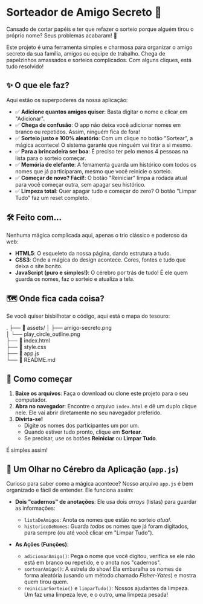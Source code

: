# Sorteador de Amigo Secreto 🎁

Cansado de cortar papéis e ter que refazer o sorteio porque alguém tirou o próprio nome? Seus problemas acabaram! 🎉

Este projeto é uma ferramenta simples e charmosa para organizar o amigo secreto da sua família, amigos ou equipe de trabalho. Chega de papelzinhos amassados e sorteios complicados. Com alguns cliques, está tudo resolvido!


## ✨ O que ele faz?

Aqui estão os superpoderes da nossa aplicação:

-   ✅ **Adicione quantos amigos quiser**: Basta digitar o nome e clicar em "Adicionar".
-   ✅ **Chega de confusão**: O app não deixa você adicionar nomes em branco ou repetidos. Assim, ninguém fica de fora!
-   ✅ **Sorteio justo e 100% aleatório**: Com um clique no botão "Sortear", a mágica acontece! O sistema garante que ninguém vai tirar a si mesmo.
-   ✅ **Para a brincadeira ser boa**: É preciso ter pelo menos 4 pessoas na lista para o sorteio começar.
-   ✅ **Memória de elefante**: A ferramenta guarda um histórico com todos os nomes que já participaram, mesmo que você reinicie o sorteio.
-   ✅ **Começar de novo? Fácil!**: O botão "Reiniciar" limpa a rodada atual para você começar outra, sem apagar seu histórico.
-   ✅ **Limpeza total**: Quer apagar tudo e começar do zero? O botão "Limpar Tudo" faz um reset completo.

## 🛠️ Feito com...

Nenhuma mágica complicada aqui, apenas o trio clássico e poderoso da web:

-   **HTML5**: O esqueleto da nossa página, dando estrutura a tudo.
-   **CSS3**: Onde a mágica do design acontece. Cores, fontes e tudo que deixa o site bonito.
-   **JavaScript (puro e simples!)**: O cérebro por trás de tudo! É ele quem guarda os nomes, faz o sorteio e atualiza a tela.

## 🗺️ Onde fica cada coisa?

Se você quiser bisbilhotar o código, aqui está o mapa do tesouro:

.
├── 📁 assets/
│   ├── amigo-secreto.png     
│   └── play_circle_outline.png  
├── 📜 index.html               
├── 📜 style.css                
├── 📜 app.js                  
└── 📜 README.md                


## 🚀 Como começar

1.  **Baixe os arquivos**: Faça o download ou clone este projeto para o seu computador.
2.  **Abra no navegador**: Encontre o arquivo `index.html` e dê um duplo clique nele. Ele vai abrir diretamente no seu navegador preferido.
3.  **Divirta-se!**
    -   Digite os nomes dos participantes um por um.
    -   Quando estiver tudo pronto, clique em **Sortear**.
    -   Se precisar, use os botões **Reiniciar** ou **Limpar Tudo**.

É simples assim!

## 🧠 Um Olhar no Cérebro da Aplicação (`app.js`)

Curioso para saber como a mágica acontece? Nosso arquivo `app.js` é bem organizado e fácil de entender. Ele funciona assim:

-   **Dois "cadernos" de anotações**: Ele usa dois *arrays* (listas) para guardar as informações:
    -   `listaDeAmigos`: Anota os nomes que estão no sorteio *atual*.
    -   `historicoDeNomes`: Guarda *todos* os nomes que já foram digitados, para sempre (ou até você clicar em "Limpar Tudo").

-   **As Ações (Funções)**:
    -   `adicionarAmigo()`: Pega o nome que você digitou, verifica se ele não está em branco ou repetido, e o anota nos "cadernos".
    -   `sortearAmigo()`: A estrela do show! Ela embaralha os nomes de forma aleatória (usando um método chamado *Fisher-Yates*) e mostra quem tirou quem.
    -   `reiniciarSorteio()` e `limparTudo()`: Nossos ajudantes da limpeza. Um faz uma limpeza leve, e o outro, uma limpeza pesada!
